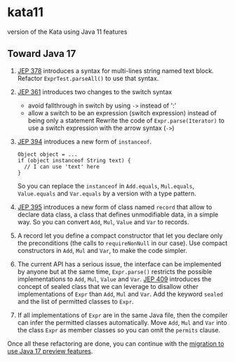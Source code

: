 # kata11
version of the Kata using Java 11 features

## Toward Java 17

1. [JEP 378](https://openjdk.java.net/jeps/378) introduces a syntax for multi-lines string named text block.
   Refactor `ExprTest.parseAll()` to use that syntax.

2. [JEP 361](https://openjdk.java.net/jeps/361) introduces two changes to the switch syntax
   - avoid fallthrough in switch by using `->` instead of ':'
   - allow a switch to be an expression (switch expression) instead of being only a statement
   Rewrite the code of `Expr.parse(Iterator)` to use a switch expression with the arrow syntax (`->`)
   
3. [JEP 394](https://openjdk.java.net/jeps/394) introduces a new form of `instanceof`.
   ```
   Object object = ...
   if (object instanceof String text) {
     // I can use 'text' here
   }
   ```
   So you can replace the `instanceof` in `Add.equals`, `Mul.equals`, `Value.equals` and `Var.equals`
   by a version with a type pattern.

4. [JEP 395](https://openjdk.java.net/jeps/395) introduces a new form of class named `record`
   that allow to declare data class, a class that defines unmodifiable data, in a simple way.
   So you can convert `Add`, `Mul`, `Value` and `Var` to records.

5. A record let you define a compact constructor that let you declare only the preconditions
   (the calls to `requireNonNull` in our case).
   Use compact constructors in `Add`, `Mul` and `Var`, to make the code simpler.

6. The current API has a serious issue, the interface can be implemented by anyone but at the same time,
   `Expr.parse()` restricts the possible implementations to `Add`, `Mul`, `Value` and `Var`.
   [JEP 409](https://openjdk.java.net/jeps/409) introduces the concept of sealed class that we can leverage
   to disallow other implementations of `Expr` than `Add`, `Mul` and `Var`.
   Add the keyword `sealed` and the list of permitted classes to `Expr`.

7. If all implementations of `Expr` are in the same Java file, then the compiler can infer the permitted
   classes automatically. Move `Add`, `Mul` and `Var` into the class `Expr` as member classes
   so you can omit the `permits` clause.

Once all these refactoring are done, you can continue with the
[migration to use Java 17 preview features](../kata17-preview/README.md).